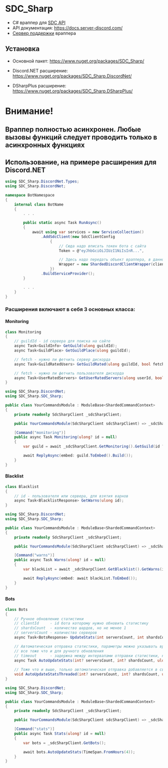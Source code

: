 # SDC_Sharp
* C# враппер для [SDC API](https://docs.server-discord.com)
* API документация: https://docs.server-discord.com/
* [Сервер поддержки](https://discord.gg/NSkg6N9) враппера 

## Установка

* Основной пакет: https://www.nuget.org/packages/SDC_Sharp/

* Discord.NET расширение: https://www.nuget.org/packages/SDC_Sharp.DiscordNet/
* DSharpPlus расширение: https://www.nuget.org/packages/SDC_Sharp.DSharpPlus/

# Внимание!
## Враппер полностью асинхронен. Любые вызовы функций следует проводить только в асинхронных функциях

## Использование, на примере расширения для Discord.NET

```cs
using SDC_Sharp.DiscordNet.Types;
using SDC_Sharp.DiscordNet;

namespace BotNamespace
{
    internal class BotName
    {
        . . .

        public static async Task RunAsync()
        {
            await using var services = new ServiceCollection()
                .AddSdcClient(new SdcClientConfig
                    {
                        // Сюда надо вписать токен бота с сайта
                        Token = @"eyJhbGciOiJIUzI1NiIsInR...",

                        // Здесь надо передать объект враппера, в данном примере для бота с шардами
                        Wrapper = new ShardedDiscordClientWrapper(client)
                    })
                .BuildServiceProvider();
        }

        . . .
    }
}
```

### Расширения включают в себя 3 основных класса:


#### Monitoring

```cs
class Monitoring
{
    // guildId - id сервера для поиска на сайте
    async Task<GuildInfo> GetGuild(ulong guildId);
    async Task<GuildPlace> GetGuildPlace(ulong guildId);

    // fetch - нужно ли фетчить сервер дискорда
    async Task<GuildRatedUsers> GetGuildRated(ulong guildId, bool fetch = false);

    // fetch - нужно ли фетчить пользователя дискорда
    async Task<UserRatedServers> GetUserRatedServers(ulong userId, bool fetch = false);
}
```


```cs
using SDC_Sharp.DiscordNet;
using SDC_Sharp.SDC_Sharp;

public class YourCommandsModule : ModuleBase<ShardedCommandContext>
{
    private readonly SdcSharpClient _sdcSharpClient;

    public YourCommandsModule(SdcSharpClient sdcSharpClient) => _sdcSharpClient = sdcSharpClient;

    [Command("monitoring")]
    public async Task Monitoring(ulong? id = null)
    {
        var guild = await _sdcSharpClient.GetMonitoring().GetGuild(id ?? Context.Guild.Id)

        await ReplyAsync(embed: guild.ToEmbed().Build());
    }
}
```

#### Blacklist

```cs
class Blacklist
{
    // id - пользователя или сервера, для взятия варнов
    async Task<BlacklistResponse> GetWarns(ulong id);
}
```

```cs
using SDC_Sharp.DiscordNet;
using SDC_Sharp.SDC_Sharp;

public class YourCommandsModule : ModuleBase<ShardedCommandContext>
{
    private readonly SdcSharpClient _sdcSharpClient;

    public YourCommandsModule(SdcSharpClient sdcSharpClient) => _sdcSharpClient = sdcSharpClient;

    [Command("warns")]
    public async Task Warns(ulong? id = null)
    {
        var blackList = await _sdcSharpClient.GetBlacklist().GetWarns(id ?? Context.User.Id);

        await ReplyAsync(embed: await blackList.ToEmbed());
    }
}
```

#### Bots

```cs
class Bots
{
    // Ручное обновление статистики
    // clientId     - id бота которому нужно обновить статистику
    // shardsCount  - количество шардов, но не менее 1
    // serversCount - количество серверов
    async Task<BotsResponse> UpdateStats(int serversCount, int shardsCount, ulong clientId);

    // Автоматическая отправка статистики, параметры можно указывать вручную, но они могут и братся автоматически
    // все тоже что и для ручного обновления
    // timeout      - задержка между интервалами отправки статистики, но не менее 30 минут
    async Task AutoUpdateStats(int? serversCount, int? shardsCount, ulong? clientId, TimeSpan timeout = default);
    
    // Тоже что и выше, только автоматическая отправка добавляется в свободный Thread через ThreadPool
    void AutoUpdateStatsThreaded(int? serversCount, int? shardsCount, ulong? clientId, TimeSpan timeout = default);
}
```

```cs
using SDC_Sharp.DiscordNet;
using SDC_Sharp.SDC_Sharp;

public class YourCommandsModule : ModuleBase<ShardedCommandContext>
{
    private readonly SdcSharpClient _sdcSharpClient;

    public YourCommandsModule(SdcSharpClient sdcSharpClient) => _sdcSharpClient = sdcSharpClient;

    [Command("stats")]
    public async Task Stats(ulong? id = null)
    {
        var bots = _sdcSharpClient.GetBots();

        await bots.AutoUpdateStats(TimeSpan.FromHours(4));
    }
}
```

